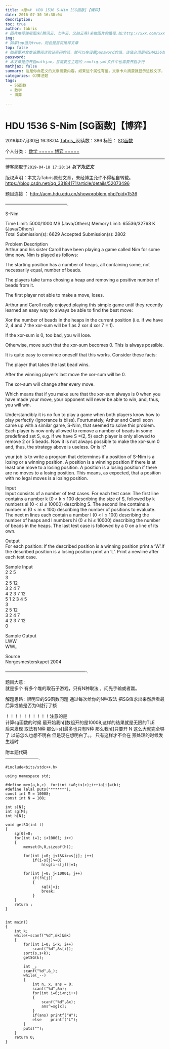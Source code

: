 ```yaml
---
title: <原>#  HDU 1536 S-Nim [SG函数]【博弈】
date: 2016-07-30 16:38:04
description:
toc: true
author: tabris
# 图片推荐使用图床(腾讯云、七牛云、又拍云等)来做图片的路径.如:http://xxx.com/xxx.jpg
img: 
# 如果top值为true，则会是首页推荐文章
top: false
# 如果要对文章设置阅读验证密码的话，就可以在设置password的值，该值必须是用SHA256加密后的密码，防止被他人识破
password: 
# 本文章是否开启mathjax，且需要在主题的_config.yml文件中也需要开启才行
mathjax: false
summary: 这是你自定义的文章摘要内容，如果这个属性有值，文章卡片摘要就显示这段文字，否则程序会自动截取文章的部分内容作为摘要
categories: OJ算法题
tags:
  - SG函数
  - 数学
  - 博弈

---
```





#  HDU 1536 S-Nim [SG函数]【博弈】

2016年07月30日 16:38:04  [ Tabris_ ](https://me.csdn.net/qq_33184171) 阅读数：386
标签：  [ SG函数 ](https://so.csdn.net/so/search/s.do?q=SG函数&t=blog)

个人分类：  [ 数学 ](https://blog.csdn.net/qq_33184171/article/category/6162724) [
===== 博弈 ===== ](https://blog.csdn.net/qq_33184171/article/category/6117381)


--- 
 博客爬取于`2019-04-18 17:20:14`
***以下为正文***

版权声明：本文为Tabris原创文章，未经博主允许不得私自转载。
https://blog.csdn.net/qq_33184171/article/details/52073496

题目连接 ： [ http://acm.hdu.edu.cn/showproblem.php?pid=1536
](http://acm.hdu.edu.cn/showproblem.php?pid=1536)

——————————————.

S-Nim

Time Limit: 5000/1000 MS (Java/Others) Memory Limit: 65536/32768 K
(Java/Others)  
Total Submission(s): 6629 Accepted Submission(s): 2802

Problem Description  
Arthur and his sister Caroll have been playing a game called Nim for some time
now. Nim is played as follows:

The starting position has a number of heaps, all containing some, not
necessarily equal, number of beads.

The players take turns chosing a heap and removing a positive number of beads
from it.

The first player not able to make a move, loses.

Arthur and Caroll really enjoyed playing this simple game until they recently
learned an easy way to always be able to find the best move:

Xor the number of beads in the heaps in the current position (i.e. if we have
2, 4 and 7 the xor-sum will be 1 as 2 xor 4 xor 7 = 1).

If the xor-sum is 0, too bad, you will lose.

Otherwise, move such that the xor-sum becomes 0. This is always possible.

It is quite easy to convince oneself that this works. Consider these facts:

The player that takes the last bead wins.

After the winning player’s last move the xor-sum will be 0.

The xor-sum will change after every move.

Which means that if you make sure that the xor-sum always is 0 when you have
made your move, your opponent will never be able to win, and, thus, you will
win.

Understandibly it is no fun to play a game when both players know how to play
perfectly (ignorance is bliss). Fourtunately, Arthur and Caroll soon came up
with a similar game, S-Nim, that seemed to solve this problem. Each player is
now only allowed to remove a number of beads in some predefined set S, e.g. if
we have S =(2, 5) each player is only allowed to remove 2 or 5 beads. Now it
is not always possible to make the xor-sum 0 and, thus, the strategy above is
useless. Or is it?

your job is to write a program that determines if a position of S-Nim is a
losing or a winning position. A position is a winning position if there is at
least one move to a losing position. A position is a losing position if there
are no moves to a losing position. This means, as expected, that a position
with no legal moves is a losing position.

Input  
Input consists of a number of test cases. For each test case: The first line
contains a number k (0 < k ≤ 100 describing the size of S, followed by k
numbers si (0 < si ≤ 10000) describing S. The second line contains a number m
(0 < m ≤ 100) describing the number of positions to evaluate. The next m lines
each contain a number l (0 < l ≤ 100) describing the number of heaps and l
numbers hi (0 ≤ hi ≤ 10000) describing the number of beads in the heaps. The
last test case is followed by a 0 on a line of its own.

Output  
For each position: If the described position is a winning position print a
‘W’.If the described position is a losing position print an ‘L’. Print a
newline after each test case.

Sample Input  
2 2 5  
3  
2 5 12  
3 2 4 7  
4 2 3 7 12  
5 1 2 3 4 5  
3  
2 5 12  
3 2 4 7  
4 2 3 7 12  
0

Sample Output  
LWW  
WWL

Source  
Norgesmesterskapet 2004

——————————————————-.

题目大意 :  
就是多个 有多个堆的取石子游戏，只有N种取法 ，问先手输或者赢。

解题思路 : 很明显的SG函数问题 通过每次给你的N种取法 把SG值求出来然后看最后异或值是否为0就行了额

！！！！！！！！！！注意的是  
计算sg函数的时候 最开始我h[]数组开的是10008,这样的结果就是无限的TLE  
后来发现 取法有N种 那么i-s[]最多也只有N种 那么我h[]只要开 N 这么大就完全够了 以前怎么也想不明白 但是现在想明白了。。 只有这样才不会在
预处理的时候发生超时

附本题代码  
———————–.

    
    
    #include<bits/stdc++.h>
    
    using namespace std;
    
    #define mem(a,b,c)  for(int i=0;i<(c);i++)a[i]=(b);
    #define lalal puts("******");
    const int M = 10008;
    const int N = 108;
    
    int s[N];
    int sg[M];
    int h[N];
    
    void getSG(int t)
    {
        sg[0]=0;
        for(int i=1; i<10001; i++)
        {
            memset(h,0,sizeof(h));
    
            for(int j=0; j<t&&i>=s[j]; j++)
                if(i-s[j]>=0)
                    h[sg[i-s[j]]]=1;
    
            for(int j=0; j<10001; j++)
                if(!h[j])
                {
                    sg[i]=j;
                    break;
                }
        }
        return ;
    }
    
    
    int main()
    {
        int k;
        while(~scanf("%d",&k)&&k)
        {
            for(int i=0; i<k; i++)
                scanf("%d",&s[i]);
            sort(s,s+k);
            getSG(k);
    
            int _;
            scanf("%d",&_);
            while(_--)
            {
                int n, x, ans = 0;
                scanf("%d",&n);
                for(int i=0;i<n;i++)
                {
                    scanf("%d",&x);
                    ans^=sg[x];
                }
                if(ans) printf("W");
                else    printf("L");
            }
            puts("");
        }
        return 0;
    }
    
    
    
    
    
    

